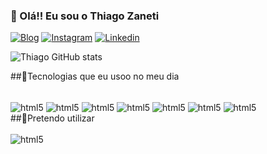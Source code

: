 ### 👋 Olá!! Eu sou o Thiago Zaneti

[![Blog](	https://img.shields.io/badge/website-000000?style=for-the-badge&logo=About.me&logoColor=white)](https://personalportifoliothiago.netlify.app/)
[![Instagram](https://img.shields.io/badge/Instagram-E4405F?style=for-the-badge&logo=instagram&logoColor=white)](https://www.instagram.com/thiago_zantos/)
[![Linkedin](https://img.shields.io/badge/LinkedIn-0077B5?style=for-the-badge&logo=linkedin&logoColor=white)]()

![Thiago GitHub stats](https://github-readme-stats.vercel.app/api?username=thiagozaneti&show_icons=true&theme=cobalt)

##📎Tecnologias que eu usoo no meu dia 
<div style = "display: inline_block"><br>
  <img align = "center" alt ="html5" scr="https://img.shields.io/badge/HTML-239120?style=for-the-badge&logo=html5&logoColor=white"></img>
  <img align = "center" alt ="html5" scr="https://img.shields.io/badge/CSS-239120?&style=for-the-badge&logo=css3&logoColor=white"></img>
  <img align = "center" alt ="html5" scr="https://img.shields.io/badge/Tailwind_CSS-38B2AC?style=for-the-badge&logo=tailwind-css&logoColor=white">
  <img align = "center" alt ="html5" scr="https://img.shields.io/badge/Python-14354C?style=for-the-badge&logo=python&logoColor=white">
  <img align = "center" alt ="html5" scr="https://img.shields.io/badge/Flask-000000?style=for-the-badge&logo=flask&logoColor=white">
  <img align = "center" alt ="html5" scr="https://img.shields.io/badge/MySQL-00000F?style=for-the-badge&logo=mysql&logoColor=white">
  <img align = "center" alt ="html5" scr="https://img.shields.io/badge/PostgreSQL-316192?style=for-the-badge&logo=postgresql&logoColor=white">
</img>
</div>
##🧐Pretendo utilizar
<div style = "display: inline_block"><br>
  <img align = "center" alt ="html5" scr="https://img.shields.io/badge/Amazon_AWS-FF9900?style=for-the-badge&logo=amazonaws&logoColor=white"></img>
</div>
